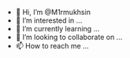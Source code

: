 - 👋 Hi, I’m @M1rmukhsin
- 👀 I’m interested in ...
- 🌱 I’m currently learning ...
- 💞️ I’m looking to collaborate on ...
- 📫 How to reach me ...

<!---
M1rmukhsin/M1rmukhsin is a ✨ special ✨ repository because its `README.md` (this file) appears on your GitHub profile.
You can click the Preview link to take a look at your changes.
--->
